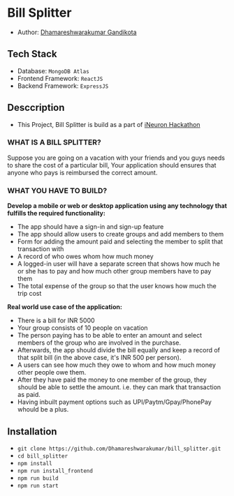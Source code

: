 # Bill Splitter

-   Author: [Dhamareshwarakumar Gandikota](https://www.linkedin.com/in/dhamareshwarakumar/)

## Tech Stack

-   Database: `MongoDB Atlas`
-   Frontend Framework: `ReactJS`
-   Backend Framework: `ExpressJS`

## Desccription

-   This Project, Bill Splitter is build as a part of [iNeuron Hackathon](https://www.findcoder.io/challenges/build-a-bill-splitter/62f25d4eba9b544ac487ba5a)

### WHAT IS A BILL SPLITTER?

Suppose you are going on a vacation with your friends and you guys needs to share the cost of a particular bill, Your application should ensures that anyone who pays is reimbursed the correct amount.

### WHAT YOU HAVE TO BUILD?

**Develop a mobile or web or desktop application using any technology that fulfills the required functionality:**

-   The app should have a sign-in and sign-up feature
-   The app should allow users to create groups and add members to them
-   Form for adding the amount paid and selecting the member to split that transaction with
-   A record of who owes whom how much money
-   A logged-in user will have a separate screen that shows how much he or she has to pay and how much other group members have to pay them
-   The total expense of the group so that the user knows how much the trip cost

**Real world use case of the application:**

-   There is a bill for INR 5000
-   Your group consists of 10 people on vacation
-   The person paying has to be able to enter an amount and select members of the group who are involved in the purchase.
-   Afterwards, the app should divide the bill equally and keep a record of that split bill (in the above case, it's INR 500 per person).
-   A users can see how much they owe to whom and how much money other people owe them.
-   After they have paid the money to one member of the group, they should be able to settle the amount. i.e. they can mark that transaction as paid.
-   Having inbuilt payment options such as UPI/Paytm/Gpay/PhonePay whould be a plus.

## Installation

-   `git clone https://github.com/Dhamareshwarakumar/bill_splitter.git`
-   `cd bill_splitter`
-   `npm install`
-   `npm run install_frontend`
-   `npm run build`
-   `npm run start`
